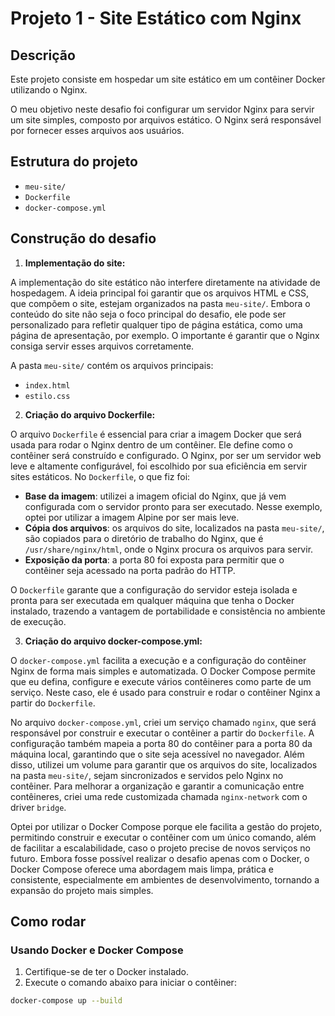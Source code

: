 # Projeto 1 - Site Estático com Nginx

## Descrição
Este projeto consiste em hospedar um site estático em um contêiner Docker utilizando o Nginx.

O meu objetivo neste desafio foi configurar um servidor Nginx para servir um site simples, composto por arquivos estático. O Nginx será responsável por fornecer esses arquivos aos usuários.

## Estrutura do projeto

- `meu-site/`
- `Dockerfile`
- `docker-compose.yml`

## Construção do desafio

1. **Implementação do site:**

A implementação do site estático não interfere diretamente na atividade de hospedagem. A ideia principal foi garantir que os arquivos HTML e CSS, que compõem o site, estejam organizados na pasta `meu-site/`. Embora o conteúdo do site não seja o foco principal do desafio, ele pode ser personalizado para refletir qualquer tipo de página estática, como uma página de apresentação, por exemplo. O importante é garantir que o Nginx consiga servir esses arquivos corretamente.

A pasta `meu-site/` contém os arquivos principais:

- `index.html`
- `estilo.css`

2. **Criação do arquivo Dockerfile:**

O arquivo `Dockerfile` é essencial para criar a imagem Docker que será usada para rodar o Nginx dentro de um contêiner. Ele define como o contêiner será construído e configurado. O Nginx, por ser um servidor web leve e altamente configurável, foi escolhido por sua eficiência em servir sites estáticos. No `Dockerfile`, o que fiz foi:

- **Base da imagem**: utilizei a imagem oficial do Nginx, que já vem configurada com o servidor pronto para ser executado. Nesse exemplo, optei por utilizar a imagem Alpine por ser mais leve.
- **Cópia dos arquivos**: os arquivos do site, localizados na pasta `meu-site/`, são copiados para o diretório de trabalho do Nginx, que é `/usr/share/nginx/html`, onde o Nginx procura os arquivos para servir.
- **Exposição da porta**: a porta 80 foi exposta para permitir que o contêiner seja acessado na porta padrão do HTTP.

O `Dockerfile` garante que a configuração do servidor esteja isolada e pronta para ser executada em qualquer máquina que tenha o Docker instalado, trazendo a vantagem de portabilidade e consistência no ambiente de execução.

3. **Criação do arquivo docker-compose.yml:**

O `docker-compose.yml` facilita a execução e a configuração do contêiner Nginx de forma mais simples e automatizada. O Docker Compose permite que eu defina, configure e execute vários contêineres como parte de um serviço. Neste caso, ele é usado para construir e rodar o contêiner Nginx a partir do `Dockerfile`.

No arquivo `docker-compose.yml`, criei um serviço chamado `nginx`, que será responsável por construir e executar o contêiner a partir do `Dockerfile`. A configuração também mapeia a porta 80 do contêiner para a porta 80 da máquina local, garantindo que o site seja acessível no navegador. Além disso, utilizei um volume para garantir que os arquivos do site, localizados na pasta `meu-site/`, sejam sincronizados e servidos pelo Nginx no contêiner. Para melhorar a organização e garantir a comunicação entre contêineres, criei uma rede customizada chamada `nginx-network` com o driver `bridge`.

Optei por utilizar o Docker Compose porque ele facilita a gestão do projeto, permitindo construir e executar o contêiner com um único comando, além de facilitar a escalabilidade, caso o projeto precise de novos serviços no futuro. Embora fosse possível realizar o desafio apenas com o Docker, o Docker Compose oferece uma abordagem mais limpa, prática e consistente, especialmente em ambientes de desenvolvimento, tornando a expansão do projeto mais simples.

## Como rodar

### Usando Docker e Docker Compose

1. Certifique-se de ter o Docker instalado.
2. Execute o comando abaixo para iniciar o contêiner:

```bash
docker-compose up --build